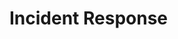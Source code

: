 # Incident Response

[](why-do-we-do-incident-response)

[](introduction-to-writing-incident-response-playbooks)